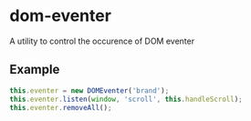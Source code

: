 # dom-eventer

A utility to control the occurence of DOM eventer

## Example
```js
this.eventer = new DOMEventer('brand');
this.eventer.listen(window, 'scroll', this.handleScroll);
this.eventer.removeAll();
```
